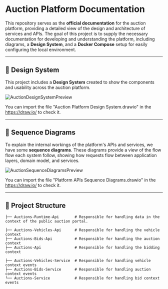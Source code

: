 # Auction Platform Documentation

This repository serves as the **official documentation** for the auction platform, providing a detailed view of the design and architecture of services and APIs. The goal of this project is to supply the necessary documentation for developing and understanding the platform, including diagrams, a **Design System**, and a **Docker Compose** setup for easily configuring the local environment.

---

## 🎨 Design System

This project includes a **Design System** created to show the components and usability across the auction platform. 

![AuctionDesignSystemPreview](https://github.com/user-attachments/assets/78222dfb-dad3-4cd1-b462-1bf2d836c580)

You can import the file "Auction Platform Design System.drawio" in the https://draw.io/ to check it.

---

## 🔄 Sequence Diagrams

To explain the internal workings of the platform's APIs and services, we have some  **sequence diagrams**. These diagrams provide a view of the flow flow each system follow, showing how requests flow between application layers, domain model, and services.

![AuctionSequenceDiagramsPreview](https://github.com/user-attachments/assets/5ed58798-1daa-44e5-83a3-40d9b234a5a9)

You can import the file "Platform APIs Sequence Diagrams.drawio" in the https://draw.io/ to check it.

---

## 📂 Project Structure
```plaintext
├── Auctions-Runtime-Api       # Responsible for handling data in the context of the public auction portal.

├── Auctions-Vehicles-Api      # Responsible for handling the vehicle context
├── Auctions-Bids-Api          # Responsible for handling the auction context
├── Auctions-Api               # Responsible for handling the bidding context

├── Auctions-Vehicles-Service  # Responsible for handling vehicle context events
├── Auctions-Bids-Service      # Responsible for handling auction context events
└── Auctions-Service           # Responsible for handling bid context events
